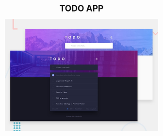 <h1 align="center">TODO APP</h1>
<a href="https://danielfep03.github.io/TodoApp/" target="_blank">
<p align="center"><img src="web-design.jpg"></p>
</a>

